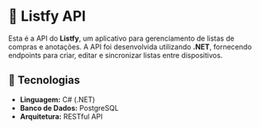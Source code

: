 # 📱 Listfy API

Esta é a API do **Listfy**, um aplicativo para gerenciamento de listas de compras e anotações. A API foi desenvolvida utilizando **.NET**, fornecendo endpoints para criar, editar e sincronizar listas entre dispositivos.

## 🚀 Tecnologias

- **Linguagem:** C# (.NET)
- **Banco de Dados:** PostgreSQL
- **Arquitetura:** RESTful API
